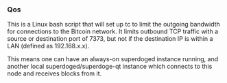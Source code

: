 ### Qos ###

This is a Linux bash script that will set up tc to limit the outgoing bandwidth for connections to the Bitcoin network. It limits outbound TCP traffic with a source or destination port of 7373, but not if the destination IP is within a LAN (defined as 192.168.x.x).

This means one can have an always-on superdoged instance running, and another local superdoged/superdoge-qt instance which connects to this node and receives blocks from it.
